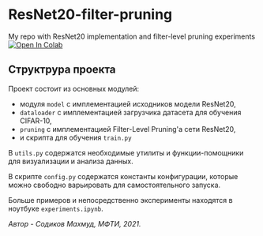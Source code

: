 # ResNet20-filter-pruning

My repo with ResNet20 implementation and filter-level pruning experiments 
[![Open In Colab](https://colab.research.google.com/assets/colab-badge.svg)](https://colab.research.google.com/drive/1hO1x4xUbOZhnIJAkCCkT_2Ywmj8wNTcr?usp=sharing)
## Структрура проекта

Проект состоит из основных модулей:

* модуля `model` с имплементацией исходников модели ResNet20, 
* `dataloader` c имплементацией загрузчика датасета для обучения CIFAR-10,
* `pruning` c имплементацией Filter-Level Pruning'a сети ResNet20,
* и скрипта для обучения `train.py`

В `utils.py` содержатся необходимые утилиты и функции-помощники для визуализации и анализа данных.

В скрипте `config.py` содержатся константы конфигурации, которые можно свободно варьировать для самостоятельного запуска.

Больше примеров и непосредственно эксперименты находятся в ноутбуке `experiments.ipynb`.

*Автор - Содиков Махмуд, МФТИ, 2021.*
